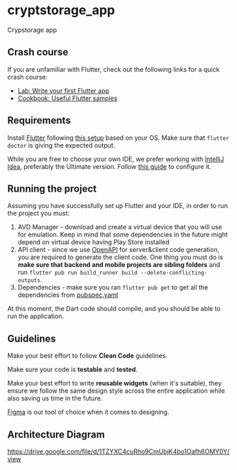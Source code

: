 # cryptstorage_app

Crypstorage app

## Crash course

If you are unfamiliar with Flutter, check out the following links for a quick crash course:

- [Lab: Write your first Flutter app](https://flutter.dev/docs/get-started/codelab)
- [Cookbook: Useful Flutter samples](https://flutter.dev/docs/cookbook)

## Requirements

Install [Flutter](https://flutter.dev/) following [this setup](https://docs.flutter.dev/get-started/install) based on your OS. Make sure that `flutter doctor` is giving the expected output.

While you are free to choose your own IDE, we prefer working with [IntelliJ Idea](https://www.jetbrains.com/idea/download/), preferably the Ultimate version. Follow [this guide](https://docs.flutter.dev/development/tools/android-studio) to configure it.

## Running the project

Assuming you have successfully set up Flutter and your IDE, in order to run the project you must:

1. AVD Manager - download and create a virtual device that you will use for emulation. Keep in mind that some dependencies in the future might depend on virtual device having Play Store installed
2. API client - since we use [OpenAPI](https://github.com/OAI/OpenAPI-Specification/blob/master/versions/3.0.0.md) for server&client code generation, you are required to generate the client code. One thing you must do is **make sure that backend and mobile projects are sibling folders** and run `flutter pub run build_runner build --delete-conflicting-outputs`.
3. Dependencies - make sure you ran `flutter pub get` to get all the dependencies from [pubspec.yaml](pubspec.yaml)

At this moment, the Dart code should compile, and you should be able to run the application.

## Guidelines

Make your best effort to follow **Clean Code** guidelines.

Make sure your code is **testable** and **tested**.

Make your best effort to write **reusable widgets** (when it's suitable), they ensure we follow the same design style across the entire application while also saving us time in the future.

[Figma](https://www.figma.com/) is our tool of choice when it comes to designing.

## Architecture Diagram

https://drive.google.com/file/d/1TZYXC4cuRho9CmUbjK4bo1Oafh6OMY0Y/view